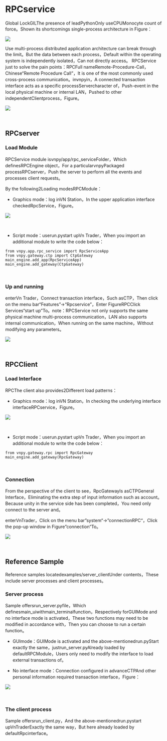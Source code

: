 # RPCservice
Global LockGILThe presence of leadPythonOnly useCPUMonocyte count of force。Shown its shortcomings single-process architecture in Figure：

![](https://static.vnpy.com/upload/temp/3f51a477-36db-41d4-9632-75067ba24be7.png)

Use multi-process distributed application architecture can break through the limit。But the data between each process，Default within the operating system is independently isolated，Can not directly access。
RPCService just to solve the pain points：RPCFull nameRemote-Procedure-Call，Chinese“Remote Procedure Call”，It is one of the most commonly used cross-process communication。invnpyin，A connected transaction interface acts as a specific processServercharacter of，Push-event in the local physical machine or internal LAN，Pushed to other independentClientprocess，Figure。

![](https://static.vnpy.com/upload/temp/a67e561d-d94d-43f4-9d40-bb929ed6e0e5.png)

&nbsp;

## RPCserver

### Load Module
RPCService module isvnpy/app/rpc_serviceFolder，Which definesRPCEngine object，For a particularvnpyPackaged processRPCserver，Push the server to perform all the events and processes client requests。

By the following2Loading modesRPCModule：
- Graphics mode：log inVN Station，In the upper application interface checkedRpcService，Figure。
  
![](https://static.vnpy.com/upload/temp/62edff53-74d0-4cab-9041-cc209d0b394f.png)

&nbsp;

- Script mode：userun.pystart upVn Trader，When you import an additional module to write the code below：
```
from vnpy.app.rpc_service import RpcServiceApp
from vnpy.gateway.ctp import CtpGateway
main_engine.add_app(RpcServiceApp)
main_engine.add_gateway(CtpGateway)
```

&nbsp;


### Up and running
enterVn Trader，Connect transaction interface，Such asCTP，Then click on the menu bar“Features”->“Rpcservice”，Enter FigureRPCClick Services“start up”To。note：RPCService not only supports the same physical machine multi-process communication，LAN also supports internal communication，When running on the same machine，Without modifying any parameters。

![](https://static.vnpy.com/upload/temp/44b7223c-a232-4002-9e1f-2067f5e7c30a.png)

&nbsp;

## RPCClient

### Load Interface
RPCThe client also provides2Different load patterns：
- Graphics mode：log inVN Station，In checking the underlying interface interfaceRPCservice，Figure。

![](https://static.vnpy.com/upload/temp/659a156c-2bf2-4053-bd91-2c383aff24b2.png)

&nbsp;

- Script mode：userun.pystart upVn Trader，When you import an additional module to write the code below：

```
from vnpy.gateway.rpc import RpcGateway
main_engine.add_gateway(RpcGateway)
```

&nbsp;

### Connection
From the perspective of the client to see，RpcGatewayIs asCTPGeneral Interface，Eliminating the extra step of input information such as account。Because unity in the service side has been completed，You need only connect to the server and。

enterVnTrader，Click on the menu bar”system“->”connectionRPC“，Click the pop-up window in Figure”connection“To。

![](https://static.vnpy.com/upload/temp/988fc191-2762-48cb-b0fb-77384dc543f9.png)

&nbsp;

## Reference Sample
Reference samples locatedexamples/server_clientUnder contents，These include server processes and client processes。

### Server process
Sample offersrun_server.pyfile，Which definesmain_uiwithmain_terminalfunction，Respectively forGUIMode and no interface mode is activated，These two functions may need to be modified in accordance with，Then you can choose to run a certain function。

- GUImode：GUIMode is activated and the above-mentionedrun.pyStart exactly the same，justrun_server.pyAlready loaded by defaultRPCModule，Users only need to modify the interface to load external transactions of。

- No interface mode：Connection configured in advanceCTPAnd other personal information required transaction interface，Figure：
  
![](https://static.vnpy.com/upload/temp/69010fa2-98c4-47ae-b055-d6709d744385.png)

&nbsp;

### The client process
Sample offersrun_client.py，And the above-mentionedrun.pystart upVnTraderExactly the same way，But here already loaded by defaultRpcinterface。

